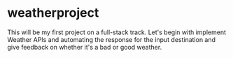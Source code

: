 # weatherproject
This will be my first project on a full-stack track. 
Let's begin with implement Weather APIs and automating the response for the input destination and give feedback on whether it's a bad or good weather.
